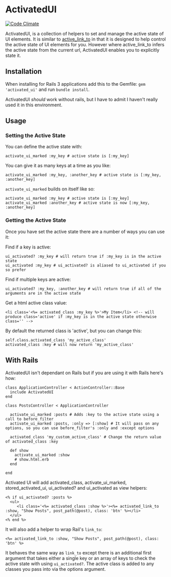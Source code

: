 # ActivatedUI

[![Code Climate](https://codeclimate.com/github/msaspence/activated_ui.png)](https://codeclimate.com/github/msaspence/activated_ui)

ActivatedUI, is a collection of helpers to set and manage the active state of UI elements. It is similar to [active\_link\_to](https://github.com/twg/active_link_to) in that it is designed to help control the active state of UI elements for you. However where active\_link\_to infers the active state from the current url, ActivatedUI enables you to explicitly state it.


## Installation

When installing for Rails 3 applications add this to the Gemfile: `gem 'activated_ui'` and run `bundle install`.

ActivatedUI _should_ work without rails, but I have to admit I haven't really used it in this environment.

## Usage

### Setting the Active State

You can define the active state with:

    activate_ui_marked :my_key # active state is [:my_key]

You can give it as many keys at a time as you like:

    activate_ui_marked :my_key, :another_key # active state is [:my_key, :another_key]

`activate_ui_marked` builds on itself like so:

    activate_ui_marked :my_key # active state is [:my_key]
    activate_ui_marked :another_key # active state is now [:my_key, :another_key]

### Getting the Active State

Once you have set the active state there are a number of ways you can use it:

Find if a key is active:

    ui_activated? :my_key # will return true if :my_key is in the active state
    ui_activated :my_key # ui_activated? is aliased to ui_activated if you so prefer

Find if multiple keys are active:

    ui_activated? :my_key, :another_key # will return true if all of the arguments are in the active state

Get a html active class value:

    <li class='<%= activated_class :my_key %>'>My Item</li> <!-- will produce class='active' if :my_key is in the active state otherwise class='' -->

By default the returned class is 'active', but you can change this:

    self.class.activated_class 'my_active_class'
    activated_class :key # will now return 'my_active_class'

## With Rails

ActivatedUI isn't dependant on Rails but if you are using it with Rails here's how:

    class ApplicationController < ActionController::Base
      include ActivatedUI
    end

    class PostsController < ApplicationController

      activate_ui_marked :posts # Adds :key to the active state using a call to before_filter
      activate_ui_marked :posts, :only => [:show] # It will pass on any options, so you can use before_filter's :only and :except options

      activated_class 'my_custom_active_class' # Change the return value of activated_class :key

      def show
        activate_ui_marked :show
        # show.html.erb
      end

    end


Activated UI will add activated\_class, activate\_ui\_marked, stored\_activated_ui, ui\_activated? and ui\_activated as view helpers:

    <% if ui_activated? :posts %>
      <ul>
         <li class='<%= activated_class :show %>'><%= activated_link_to :show, "Show Posts", post_path(@post), class: 'btn' %></li>
      </ul>
    <% end %>

It will also add a helper to wrap Rail's `link_to`:

    <%= activated_link_to :show, "Show Posts", post_path(@post), class: 'btn' %>

It behaves the same way as `link_to` except there is an additional first argument that takes either a single key or an array of keys to check the active state with using `ui_activated?`. The active class is added to any classes you pass into via the options argument.




